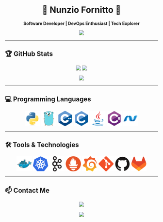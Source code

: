 <h1 align="center">🚀 Nunzio Fornitto 🚀</h1>

<p align="center">
  <strong>Software Developer | DevOps Enthusiast | Tech Explorer</strong>
</p>

<p align="center">
  <img src="https://media.giphy.com/media/ZVik7pBtu9dNS/giphy.gif" width="600">
</p>

---

## 🏆 **GitHub Stats**
<p align="center">
  <img src="https://github-readme-stats.vercel.app/api?username=NunzioFornitto&show_icons=true&theme=radical" width="49%"> 
  <img src="https://github-readme-stats.vercel.app/api/top-langs/?username=NunzioFornitto&layout=compact&theme=radical" width="49%">
</p>
<p align="center">
  <img src="https://github-readme-activity-graph.vercel.app/graph?username=NunzioFornitto&theme=github-dark">
</p>

---

## 💻 **Programming Languages**
<p align="center">
  <a href="https://www.python.org/"><img src="https://raw.githubusercontent.com/devicons/devicon/master/icons/python/python-original.svg" width="50" height="50"></a>
  <a href="https://go.dev/"><img src="https://raw.githubusercontent.com/devicons/devicon/master/icons/go/go-original.svg" width="50" height="50"></a>
  <a href="https://isocpp.org/"><img src="https://raw.githubusercontent.com/devicons/devicon/master/icons/cplusplus/cplusplus-original.svg" width="50" height="50"></a>
  <a href="https://www.open-std.org/jtc1/sc22/wg14/"><img src="https://raw.githubusercontent.com/devicons/devicon/master/icons/c/c-original.svg" width="50" height="50"></a>
  <a href="https://www.java.com/"><img src="https://raw.githubusercontent.com/devicons/devicon/master/icons/java/java-original.svg" width="50" height="50"></a>
  <a href="https://learn.microsoft.com/en-us/dotnet/csharp/"><img src="https://raw.githubusercontent.com/devicons/devicon/master/icons/csharp/csharp-original.svg" width="50" height="50"></a>
  <a href="https://dotnet.microsoft.com/"><img src="https://raw.githubusercontent.com/devicons/devicon/master/icons/dot-net/dot-net-original.svg" width="50" height="50"></a>
</p>

---

## 🛠️ **Tools & Technologies**
<p align="center">
  <a href="https://www.docker.com/"><img src="https://raw.githubusercontent.com/devicons/devicon/master/icons/docker/docker-original.svg" width="50" height="50"></a>
  <a href="https://kubernetes.io/"><img src="https://raw.githubusercontent.com/devicons/devicon/master/icons/kubernetes/kubernetes-plain.svg" width="50" height="50"></a>
  <a href="https://kafka.apache.org/"><img src="https://raw.githubusercontent.com/devicons/devicon/master/icons/apachekafka/apachekafka-original.svg" width="50" height="50"></a>
  <a href="https://prometheus.io/"><img src="https://raw.githubusercontent.com/devicons/devicon/master/icons/prometheus/prometheus-original.svg" width="50" height="50"></a>
  <a href="https://grafana.com/"><img src="https://raw.githubusercontent.com/devicons/devicon/master/icons/grafana/grafana-original.svg" width="50" height="50"></a>
  <a href="https://git-scm.com/"><img src="https://raw.githubusercontent.com/devicons/devicon/master/icons/git/git-original.svg" width="50" height="50"></a>
  <a href="https://github.com/"><img src="https://raw.githubusercontent.com/devicons/devicon/master/icons/github/github-original.svg" width="50" height="50"></a>
  <a href="https://about.gitlab.com/"><img src="https://raw.githubusercontent.com/devicons/devicon/master/icons/gitlab/gitlab-original.svg" width="50" height="50"></a>
</p>

---

## 📫 **Contact Me**
<p align="center">
  <a href="https://www.linkedin.com/in/nunzio-fornitto/">
    <img src="https://img.shields.io/badge/LinkedIn-0077B5?style=for-the-badge&logo=linkedin&logoColor=white">
  </a>
</p>

<p align="center">
  <img src="https://media.giphy.com/media/j2pWZpr5RlpCodOB0d/giphy.gif" width="400">
</p>
